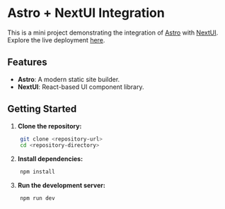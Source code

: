 # Astro + NextUI Integration

This is a mini project demonstrating the integration of [Astro](https://docs.astro.build/) with [NextUI]([https://daisyui.com/docs/](https://nextui.org/docs/guide/introduction)). Explore the live deployment [here](https://spike-nextui-astro.vercel.app/).

## Features

- **Astro**: A modern static site builder.
- **NextUI**: React-based UI component library.

## Getting Started

1. **Clone the repository:**
```sh
    git clone <repository-url>
    cd <repository-directory>
```
    
2. **Install dependencies:**
   
```sh
    npm install
```
3. **Run the development server:**
   
```sh
    npm run dev
```    
